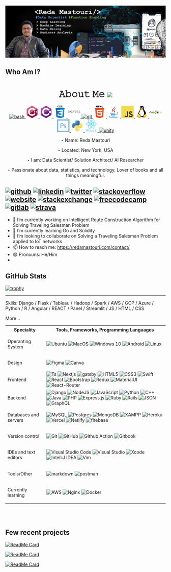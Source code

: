 <a href="https://redamastouri.com/" target="_blank" rel="noreferrer"><img alt="portfolio" style="text-align: center;" src="banner-github.jpg" /></a>


## Who Am I?
<!-- about me  -->
<h1 align="center">𝙰𝚋𝚘𝚞𝚝 𝙼𝚎 <img src="https://media0.giphy.com/avatars/HeyAutoHQ/DgfrJNR8oUyv.gif" width="50"></h1>
<p align="center"> <a href="https://www.gnu.org/software/bash/" target="_blank"> <img src="https://www.vectorlogo.zone/logos/gnu_bash/gnu_bash-icon.svg" alt="bash" width="40" height="40"/> </a> <a href="https://www.w3schools.com/cpp/" target="_blank"> <img src="https://raw.githubusercontent.com/devicons/devicon/master/icons/cplusplus/cplusplus-original.svg" alt="cplusplus" width="40" height="40"/> </a> <a href="https://www.w3schools.com/cs/" target="_blank"> <img src="https://raw.githubusercontent.com/devicons/devicon/master/icons/csharp/csharp-original.svg" alt="csharp" width="40" height="40"/> </a> <a href="https://www.w3schools.com/css/" target="_blank"> <img src="https://raw.githubusercontent.com/devicons/devicon/master/icons/css3/css3-original-wordmark.svg" alt="css3" width="40" height="40"/> </a> <a href="https://expressjs.com" target="_blank"> <img src="https://raw.githubusercontent.com/devicons/devicon/master/icons/express/express-original-wordmark.svg" alt="express" width="40" height="40"/> </<a> <a href="https://git-scm.com/" target="_blank"> <img src="https://www.vectorlogo.zone/logos/git-scm/git-scm-icon.svg" alt="git" width="40" height="40"/> </a> <a href="https://www.w3.org/html/" target="_blank"> <img src="https://raw.githubusercontent.com/devicons/devicon/master/icons/html5/html5-original-wordmark.svg" alt="html5" width="40" height="40"/> </a> <a href="https://www.java.com" target="_blank"> <img src="https://raw.githubusercontent.com/devicons/devicon/master/icons/java/java-original.svg" alt="java" width="40" height="40"/> </a> <a href="https://developer.mozilla.org/en-US/docs/Web/JavaScript" target="_blank"> <img src="https://raw.githubusercontent.com/devicons/devicon/master/icons/javascript/javascript-original.svg" alt="javascript" width="40" height="40"/> </a> <a href="https://www.linux.org/" target="_blank"> <img src="https://raw.githubusercontent.com/devicons/devicon/master/icons/linux/linux-original.svg" alt="linux" width="40" height="40"/> </a> <a href="https://nodejs.org" target="_blank"> <img src="https://raw.githubusercontent.com/devicons/devicon/master/icons/nodejs/nodejs-original-wordmark.svg" alt="nodejs" width="40" height="40"/> </a> <a href="https://www.photoshop.com/en" target="_blank"> <img src="https://raw.githubusercontent.com/devicons/devicon/master/icons/photoshop/photoshop-line.svg" alt="photoshop" width="40" height="40"/> </a> <a href="https://www.python.org" target="_blank"> <img src="https://raw.githubusercontent.com/devicons/devicon/master/icons/python/python-original.svg" alt="python" width="40" height="40"/> </a> <a href="https://reactjs.org/" target="_blank"> <img src="https://raw.githubusercontent.com/devicons/devicon/master/icons/react/react-original-wordmark.svg" alt="react" width="40" height="40"/> </a> </a> <a href="https://unity.com/" target="_blank"> <img src="https://www.vectorlogo.zone/logos/unity3d/unity3d-icon.svg" alt="unity" width="40" height="40"/> </a> </p>

<p align="center">
‣ Name: Reda Mastouri     </p> <p align="center">
‣ Located: New York, USA  </p> <p align="center">
‣ I am:  Data Scientist/ Solution Architect/ AI Researcher  </p> <p align="center">
‣ Passionate about data, statistics, and technology. Lover of books and all things meaningful.</p> 
<!-- connect with me **put at bottom** -->



[<img src='https://cdn.jsdelivr.net/npm/simple-icons@3.0.1/icons/github.svg' alt='github' height='40'>](https://github.com/RedaMastouri)  [<img src='https://cdn.jsdelivr.net/npm/simple-icons@3.0.1/icons/linkedin.svg' alt='linkedin' height='40'>](https://www.linkedin.com/in/reda-mastouri/)  [<img src='https://cdn.jsdelivr.net/npm/simple-icons@3.0.1/icons/twitter.svg' alt='twitter' height='40'>](https://twitter.com/redamastouri)  [<img src='https://cdn.jsdelivr.net/npm/simple-icons@3.0.1/icons/stackoverflow.svg' alt='stackoverflow' height='40'>](https://stackoverflow.com/users/16501559/reda-mastouri)  [<img src='https://cdn.jsdelivr.net/npm/simple-icons@3.0.1/icons/icloud.svg' alt='website' height='40'>](https://redamastouri.com)  [<img src='https://cdn.jsdelivr.net/npm/simple-icons@3.0.1/icons/stackexchange.svg' alt='stackexchange' height='40'>](https://meta.stackexchange.com/users/1122618/reda-mastouri)  [<img src='https://cdn.jsdelivr.net/npm/simple-icons@3.0.1/icons/freecodecamp.svg' alt='freecodecamp' height='40'>](https://www.freecodecamp.org/redamastouri)  [<img src='https://cdn.jsdelivr.net/npm/simple-icons@3.0.1/icons/gitlab.svg' alt='gitlab' height='40'>](https://gitlab.com/reda-mastouri)  [<img src='https://cdn.jsdelivr.net/npm/simple-icons@3.0.1/icons/strava.svg' alt='strava' height='40'>](https://www.strava.com/athletes/95996783)  
------------------------------------------------------


- 🔭 I’m currently working on Intelligent Route Construction Algorithm for Solving Traveling Salesman Problem  
- 🌱 I’m currently learning Go and Solidity 
- 👯 I’m looking to collaborate on Solving a Traveling Salesman Problem applied to IoT networks 
- 📫 How to reach me: https://redamastouri.com/contact/ 
- 😄 Pronouns: He/Him 
- 
## GitHub Stats
[![trophy](https://github-profile-trophy.vercel.app/?username=RedaMastouri&theme=onedark)](https://github.com/ryo-ma/github-profile-trophy)

-------------------------------------------------------
Skills: Django / Flask / Tableau / Hadoop / Spark / AWS / GCP / Azure / Python / R / Angular / REACT / Panel / Streamlit / JS / HTML / CSS

More .. 
<table>
  <th>Speciality</th>
  <th>Tools, Frameworks, Programming Languages</th>
  <tr>
    <td>
      <p>Operanting System</p>
    </td>
    <td>
      <img alt="Ubuntu" src="https://img.shields.io/badge/Ubuntu-E95420?style=for-the-badge&logo=ubuntu&logoColor=white" />
      <img alt="MacOS" src="https://img.shields.io/badge/mac%20os-000000?style=for-the-badge&logo=apple&logoColor=white" />
      <img alt="Windows 10" src="https://img.shields.io/badge/Windows-0078D6?style=for-the-badge&logo=windows&logoColor=white" />
      <img alt="Android" src="https://img.shields.io/badge/Android-3DDC84?style=for-the-badge&logo=android&logoColor=white" />
      <img alt="Linux" src="https://img.shields.io/badge/Linux-FCC624?style=for-the-badge&logo=linux&logoColor=black">
    </td>
  </tr>
  <tr>
    <td>
      <p>Design</p>
    </td>
    <td>
      <img alt="Figma" src="https://img.shields.io/badge/figma-%23F24E1E.svg?style=for-the-badge&logo=figma&logoColor=white"/>
      <img alt="Canva" src="https://img.shields.io/badge/Canva-%2300C4CC.svg?style=for-the-badge&logo=Canva&logoColor=white"/>
    </td>
  </tr>
  <tr>
    <td>
      <p>Frontend</p>
    </td>
    <td>
      <img alt="Ts" src="https://img.shields.io/badge/TypeScript-007ACC?style=for-the-badge&logo=typescript&logoColor=white"/>
      <img alt="Nextjs" src="https://img.shields.io/badge/next.js-000000?style=for-the-badge&logo=nextdotjs&logoColor=white"/>
      <img alt="gatsby" src="https://img.shields.io/badge/Gatsby-663399?style=for-the-badge&logo=gatsby&logoColor=white"/>
      <img alt="HTML5" src="https://img.shields.io/badge/html5-%23E34F26.svg?style=for-the-badge&logo=html5&logoColor=white"/>
      <img alt="CSS3" src="https://img.shields.io/badge/css3-%231572B6.svg?style=for-the-badge&logo=css3&logoColor=white"/>
      <img alt="Swift" src="https://img.shields.io/badge/swift-%23FA7343.svg?style=for-the-badge&logo=swift&logoColor=white"/>
      <img alt="React" src="https://img.shields.io/badge/react-%2320232a.svg?style=for-the-badge&logo=react&logoColor=%2361DAFB"/>
      <img alt="Bootstrap" src="https://img.shields.io/badge/bootstrap-%23563D7C.svg?style=for-the-badge&logo=bootstrap&logoColor=white"/>
      <img alt="Redux" src="https://img.shields.io/badge/redux-%23593d88.svg?style=for-the-badge&logo=redux&logoColor=white"/>
      <img alt="MaterialUI" src="https://img.shields.io/badge/Material--UI-0081CB?style=for-the-badge&logo=material-ui&logoColor=white"/>
      <img alt="React-Router" src="https://img.shields.io/badge/React_Router-CA4245?style=for-the-badge&logo=react-router&logoColor=white"/>
    </td>
  </tr>
  <tr>
    <td>
      <p>Backend</p>
    </td>
    <td>
      <img alt="Django" src="https://img.shields.io/badge/django-%23092E20.svg?style=for-the-badge&logo=django&logoColor=white"/>
      <img alt="NodeJS" src="https://img.shields.io/badge/node.js-%2343853D.svg?style=for-the-badge&logo=node-dot-js&logoColor=white"/>
      <img alt="JavaScript" src="https://img.shields.io/badge/javascript-%23323330.svg?style=for-the-badge&logo=javascript&logoColor=%23F7DF1E"/>
      <img alt="Python" src="https://img.shields.io/badge/python-%2314354C.svg?style=for-the-badge&logo=python&logoColor=white"/>
      <img alt="C++" src="https://img.shields.io/badge/c++-%2300599C.svg?style=for-the-badge&logo=c%2B%2B&logoColor=white"/>
      <img alt="Java" src="https://img.shields.io/badge/java-%23ED8B00.svg?style=for-the-badge&logo=java&logoColor=white"/>
      <img alt="PHP" src="https://img.shields.io/badge/php-%23777BB4.svg?style=for-the-badge&logo=php&logoColor=white"/>
      <img alt="Express.js" src="https://img.shields.io/badge/express.js-%23404d59.svg?style=for-the-badge&logo=express&logoColor=%2361DAFB"/>
      <img alt="Ruby" src="https://img.shields.io/badge/ruby-%23CC342D.svg?style=for-the-badge&logo=ruby&logoColor=white"/>
      <img alt="Rails" src="https://img.shields.io/badge/rails-%23CC0000.svg?style=for-the-badge&logo=ruby-on-rails&logoColor=white"/>
      <img alt="JSON" src="https://img.shields.io/badge/json-5E5C5C?style=for-the-badge&logo=json&logoColor=white" />
      <img alt="GraphQL" src="https://img.shields.io/badge/-GraphQL-E10098?style=for-the-badge&logo=graphql"/>
    </td>
  </tr>
  <tr>
    <td>
      <p>Databases and servers</p>
    </td>
    <td>
      <img alt="MySQL" src="https://img.shields.io/badge/mysql-%2300f.svg?style=for-the-badge&logo=mysql&logoColor=white"/>
      <img alt="Postgres" src ="https://img.shields.io/badge/postgres-%23316192.svg?style=for-the-badge&logo=postgresql&logoColor=white"/>
      <img alt="MongoDB" src ="https://img.shields.io/badge/MongoDB-%234ea94b.svg?style=for-the-badge&logo=mongodb&logoColor=white"/>
      <img alt="XAMPP" src="https://img.shields.io/badge/Xampp-F37623?style=for-the-badge&logo=xampp&logoColor=white"/>
      <img alt="Heroku" src="https://img.shields.io/badge/heroku-%23430098.svg?style=for-the-badge&logo=heroku&logoColor=white"/>
      <img alt="Vercel" src="https://img.shields.io/badge/Vercel-000000?style=for-the-badge&logo=vercel&logoColor=white"/>
      <img alt="Netlify" src="https://img.shields.io/badge/Netlify-00C7B7?style=for-the-badge&logo=netlify&logoColor=white"/>
      <img alt="firebase" src="https://img.shields.io/badge/firebase-ffca28?style=for-the-badge&logo=firebase&logoColor=black"/>
    </td>
  </tr>
  <tr>
    <td>
      <p>Version control</p>
    </td>
    <td>
      <img alt="Git" src="https://img.shields.io/badge/git-%23F05033.svg?style=for-the-badge&logo=git&logoColor=white"/>
      <img alt="GitHub" src="https://img.shields.io/badge/github-%23121011.svg?style=for-the-badge&logo=github&logoColor=white"/>
      <img alt="Github Action" src="https://img.shields.io/badge/GitHub_Actions-2088FF?style=for-the-badge&logo=github-actions&logoColor=white"/>
      <img alt="Gitbook" src="https://img.shields.io/badge/GitBook-7B36ED?style=for-the-badge&logo=gitbook&logoColor=white"/>
    </td>
  </tr>
  <tr>
    <td>
      <p>IDEs and text editors</p>
    </td>
    <td>
      <img alt="Visual Studio Code" src="https://img.shields.io/badge/VisualStudioCode-0078d7.svg?style=for-the-badge&logo=visual-studio-code&logoColor=white"/>
      <img alt="Visual Studio" src="https://img.shields.io/badge/VisualStudio-5C2D91.svg?style=for-the-badge&logo=visual-studio&logoColor=white"/>
      <img alt="Xcode" src="https://img.shields.io/badge/Xcode-007ACC?style=for-the-badge&logo=Xcode&logoColor=white"/>
      <img alt="IntelliJ IDEA" src="https://img.shields.io/badge/IntelliJIDEA-000000.svg?style=for-the-badge&logo=intellij-idea&logoColor=white"/>
      <img alt="Vim" src="https://img.shields.io/badge/VIM-%2311AB00.svg?style=for-the-badge&logo=vim&logoColor=white"/>
    </td>
  </tr>
  <tr>
    <td>
      <p>Tools/Other</p>
    </td>
    <td>
      <img alt="markdown" src="https://img.shields.io/badge/Markdown-000000?style=for-the-badge&logo=markdown&logoColor=white"/>
      <img alt="postman" src="https://img.shields.io/badge/Postman-FF6C37?style=for-the-badge&logo=Postman&logoColor=white"/>
    </td>
  </tr>
  <tr>
    <td>
      <p>Currently learning</p>
    </td>
    <td>
      <img alt="AWS" src="https://img.shields.io/badge/AWS-%23FF9900.svg?style=for-the-badge&logo=amazon-aws&logoColor=white"/>
      <img alt="Nginx" src="https://img.shields.io/badge/nginx-%23009639.svg?style=for-the-badge&logo=nginx&logoColor=white"/>
      <img alt="Docker" src="https://img.shields.io/badge/docker-%230db7ed.svg?style=for-the-badge&logo=docker&logoColor=white"/>
    </td>
  </tr>
 </table>

<br></br>

## Few recent projects

[![ReadMe Card](https://github-readme-stats.vercel.app/api/pin/?username=RedaMastouri&repo=projectEuler&theme=dracula)](https://github.com/RedaMastouri/projectEuler)

[![ReadMe Card](https://github-readme-stats.vercel.app/api/pin/?username=RedaMastouri&repo=smart_reddit_app&theme=dracula)](https://github.com/RedaMastouri/smart_reddit_app)

[![ReadMe Card](https://github-readme-stats.vercel.app/api/pin/?username=RedaMastouri&repo=DataDrivenAppUsingOptimalTransportAlgorithms&theme=dracula)](https://github.com/RedaMastouri/DataDrivenAppUsingOptimalTransportAlgorithms)

